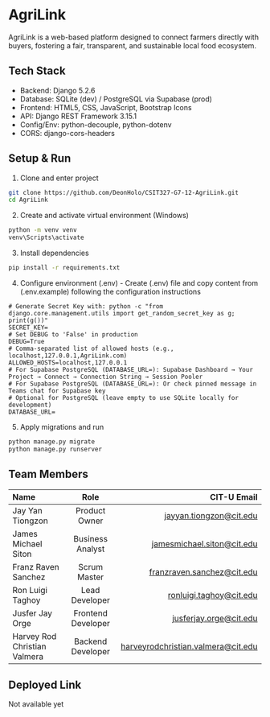 # AgriLink

AgriLink is a web-based platform designed to connect farmers directly with buyers, fostering a fair, transparent, and sustainable local food ecosystem.

## Tech Stack

- Backend: Django 5.2.6
- Database: SQLite (dev) / PostgreSQL via Supabase (prod)
- Frontend: HTML5, CSS, JavaScript, Bootstrap Icons
- API: Django REST Framework 3.15.1
- Config/Env: python-decouple, python-dotenv
- CORS: django-cors-headers

## Setup & Run

1) Clone and enter project
```bash
git clone https://github.com/DeonHolo/CSIT327-G7-12-AgriLink.git
cd AgriLink
```

2) Create and activate virtual environment (Windows)
```bash
python -m venv venv
venv\Scripts\activate
```

3) Install dependencies
```bash
pip install -r requirements.txt
```

4) Configure environment (.env) - Create (.env) file and copy content from (.env.example) following the configuration instructions
```env
# Generate Secret Key with: python -c "from django.core.management.utils import get_random_secret_key as g; print(g())"
SECRET_KEY=
# Set DEBUG to 'False' in production
DEBUG=True
# Comma-separated list of allowed hosts (e.g., localhost,127.0.0.1,AgriLink.com)
ALLOWED_HOSTS=localhost,127.0.0.1
# For Supabase PostgreSQL (DATABASE_URL=): Supabase Dashboard → Your Project → Connect → Connection String → Session Pooler
# For Supabase PostgreSQL (DATABASE_URL=): Or check pinned message in Teams chat for Supabase key
# Optional for PostgreSQL (leave empty to use SQLite locally for development)
DATABASE_URL=
```

5) Apply migrations and run
```bash
python manage.py migrate
python manage.py runserver
```

## Team Members

| Name                              | Role               | CIT-U Email                            |
| :-------------------------------- | :-----------------:| --------------------------------------:|
| Jay Yan Tiongzon                  | Product Owner      | jayyan.tiongzon@cit.edu                |
| James Michael Siton               | Business Analyst   | jamesmichael.siton@cit.edu             |
| Franz Raven Sanchez               | Scrum Master       | franzraven.sanchez@cit.edu             |
| Ron Luigi Taghoy                  | Lead Developer     | ronluigi.taghoy@cit.edu                |
| Jusfer Jay Orge                   | Frontend Developer | jusferjay.orge@cit.edu                 |
| Harvey Rod Christian Valmera      | Backend Developer  | harveyrodchristian.valmera@cit.edu     |

## Deployed Link

Not available yet
